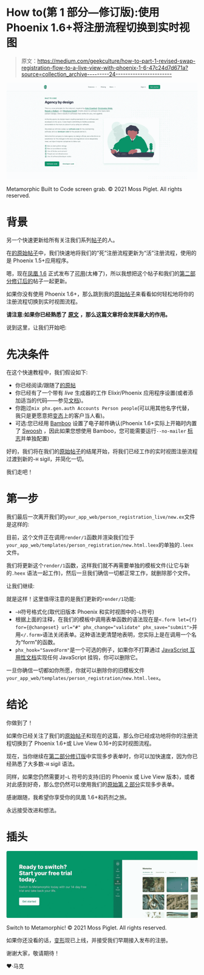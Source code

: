 # How to(第 1 部分—修订版):使用 Phoenix 1.6+将注册流程切换到实时视图

> 原文：<https://medium.com/geekculture/how-to-part-1-revised-swap-registration-flow-to-a-live-view-with-phoenix-1-6-47c24d7d671a?source=collection_archive---------24----------------------->

![](img/aa4aa2acb030d1ce1e833c7e4013c049.png)

Metamorphic Built to Code screen grab. © 2021 Moss Piglet. All rights reserved.

# 背景

另一个快速更新给所有关注我们系列[帖子](https://coretheory.medium.com)的人。

在[的原始帖子](/swlh/how-to-swap-registration-flow-to-a-live-view-with-phx-gen-auth-4966f80b412e)中，我们快速地将我们的“死”注册流程更新为“活”注册流程，使用的是 Phoenix 1.5+应用程序。

嗯，现在[凤凰 1.6](https://hexdocs.pm/phoenix/Phoenix.html) 正式发布了[可用](https://hex.pm/packages/phoenix)(太棒了)，所以我想把这个帖子和我们的[第二部分修订后的](/geekculture/how-to-part-2-revised-swap-registration-flow-to-a-live-view-with-phx-gen-auth-multi-step-47172904b00a)帖子一起更新。

如果你没有使用 Phoenix 1.6+，那么跳到我的[原始帖子](/swlh/how-to-swap-registration-flow-to-a-live-view-with-phx-gen-auth-4966f80b412e)来看看如何轻松地将你的注册流程切换到实时视图流程。

**请注意:如果你已经熟悉了** [**原文**](/swlh/how-to-swap-registration-flow-to-a-live-view-with-phx-gen-auth-4966f80b412e) **，那么这篇文章将会发挥最大的作用。**

说到这里，让我们开始吧:

# 先决条件

在这个快速教程中，我们假设如下:

*   你已经阅读/跟随了[的原帖](/swlh/how-to-swap-registration-flow-to-a-live-view-with-phx-gen-auth-4966f80b412e)
*   你已经有了一个带有 *live* 生成器的工作 Elixir/Phoenix 应用程序设置(或者添加适当的代码——参见[文档](https://hexdocs.pm/phoenix_live_view/installation.html#content))。
*   你跑过`mix phx.gen.auth Accounts Person people`(可以用其他名字代替，我只是更愿意把[变态](https://metamorphic.app)上的客户当人看)。
*   可选:您已经用 [Bamboo](https://github.com/thoughtbot/bamboo) 设置了电子邮件确认(Phoenix 1.6+实际上开箱时内置了 [Swoosh](https://github.com/swoosh/swoosh) ，因此如果您想使用 Bamboo，您可能需要运行`--no-mailer` [标志](https://hexdocs.pm/phoenix/Mix.Tasks.Phx.New.html)并单独配置)

好的，我们将在我们的[原始帖子](/swlh/how-to-swap-registration-flow-to-a-live-view-with-phx-gen-auth-4966f80b412e)的结尾开始，将我们已经工作的实时视图注册流程过渡到新的`~H` sigil，并简化一切。

我们走吧！

# 第一步

我们最后一次离开我们的`your_app_web/person_registration_live/new.ex`文件是这样的:

目前，这个文件正在调用`render/1`函数并渲染我们位于`your_app_web/templates/person_registration/new.html.leex`的单独的`.leex`文件。

我们将更新这个`render/1`函数，这样我们就不再需要单独的模板文件(让它与新的`.heex` 语法一起工作)，然后一旦我们确信一切都正常工作，就删除那个文件。

让我们继续:

就是这样！这里值得注意的是我们更新的`render/1`功能:

*   `~H`符号格式化(取代旧版本 Phoenix 和实时视图中的`~L`符号)
*   根据上面的注释，在我们的模板中调用表单函数的语法现在是`<.form let={f} for={@changeset} url="#" phx_change="validate" phx_save="submit">`并用`</.form>`语法关闭表单。这种语法更清楚地表明，您实际上是在调用一个名为“form”的函数。
*   `phx_hook="SavedForm"`是一个可选的例子，如果你不打算通过 [JavaScript 互用性文档](https://hexdocs.pm/phoenix_live_view/js-interop.html#client-hooks)实现任何 JavaScript 挂钩，你可以删除它。

一旦你确信一切都如你所愿，你就可以删除你的旧模板文件`your_app_web/templates/person_registration/new.html.leex`。

# 结论

你做到了！

如果你已经关注了我们的[原始帖子](/swlh/how-to-swap-registration-flow-to-a-live-view-with-phx-gen-auth-4966f80b412e)和现在的这篇，那么你已经成功地将你的注册流程切换到了 Phoenix 1.6+或 Live View 0.16+的实时视图流程。

现在，当你继续在[第二部分修订版](/geekculture/how-to-part-2-revised-swap-registration-flow-to-a-live-view-with-phx-gen-auth-multi-step-47172904b00a)中实现多步表单时，你可以加快速度，因为你已经熟悉了大多数`~H` sigil 语法。

同样，如果您仍然需要对`~L` 符号的支持(旧的 Phoenix 或 Live View 版本)，或者对此感到好奇，那么您仍然可以使用我们的[原始第 2 部分](/p/how-to-part-2-swap-registration-flow-to-a-live-view-with-phx-gen-auth-multi-step-form-25371540fce1)实现多步表单。

感谢跟随，我希望你享受你的凤凰 1.6+和药剂之旅。

永远接受改进和想法。

# 插头

![](img/5bdf344d879a15b8d389bfe559b66bf5.png)

Switch to Metamorphic! © 2021 Moss Piglet. All rights reserved.

如果你还没看的话，[变形](https://metamorphic.app)现已上线，并接受我们早期接入发布的注册。

谢谢大家，敬请期待！

❤·马克
